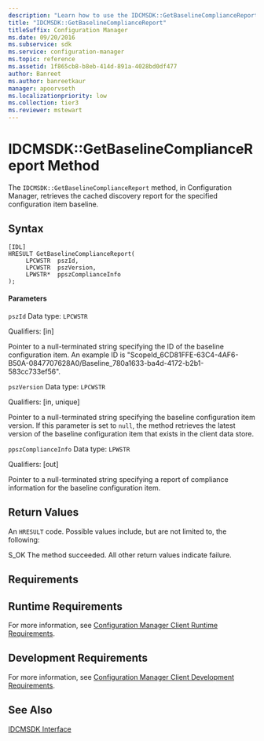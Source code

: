 ```yaml
---
description: "Learn how to use the IDCMSDK::GetBaselineComplianceReport method to retrieve the cached discovery report for the specified configuration item baseline."
title: "IDCMSDK::GetBaselineComplianceReport"
titleSuffix: Configuration Manager
ms.date: 09/20/2016
ms.subservice: sdk
ms.service: configuration-manager
ms.topic: reference
ms.assetid: 1f865cb8-b8eb-414d-891a-4028bd0df477
author: Banreet
ms.author: banreetkaur
manager: apoorvseth
ms.localizationpriority: low
ms.collection: tier3
ms.reviewer: mstewart
---
```

# IDCMSDK::GetBaselineComplianceReport Method
The `IDCMSDK::GetBaselineComplianceReport` method, in Configuration Manager, retrieves the cached discovery report for the specified configuration item baseline.

## Syntax

```
[IDL]
HRESULT GetBaselineComplianceReport(
     LPCWSTR  pszId,
     LPCWSTR  pszVersion,
     LPWSTR*  ppszComplianceInfo
);
```

#### Parameters
 `pszId`
 Data type: `LPCWSTR`

 Qualifiers: [in]

 Pointer to a null-terminated string specifying the ID of the baseline configuration item. An example ID is "ScopeId_6CD81FFE-63C4-4AF6-B50A-0847707628A0/Baseline_780a1633-ba4d-4172-b2b1-583cc733ef56".

 `pszVersion`
 Data type: `LPCWSTR`

 Qualifiers: [in, unique]

 Pointer to a null-terminated string specifying the baseline configuration item version. If this parameter is set to `null`, the method retrieves the latest version of the baseline configuration item that exists in the client data store.

 `ppszComplianceInfo`
 Data type: `LPWSTR`

 Qualifiers: [out]

 Pointer to a null-terminated string specifying a report of compliance information for the baseline configuration item.

## Return Values
 An `HRESULT` code. Possible values include, but are not limited to, the following:

 S_OK
 The method succeeded. All other return values indicate failure.

## Requirements

## Runtime Requirements
 For more information, see [Configuration Manager Client Runtime Requirements](../../../../../develop/core/reqs/client-runtime-requirements.md).

## Development Requirements
 For more information, see [Configuration Manager Client Development Requirements](../../../../../develop/core/reqs/client-development-requirements.md).

## See Also
 [IDCMSDK Interface](../../../../../develop/reference/core/clients/client-classes/idcmsdk-interface.md)

